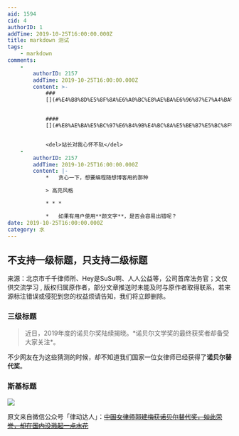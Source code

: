 ```yaml
---
aid: 1594
cid: 4
authorID: 1
addTime: 2019-10-25T16:00:00.000Z
title: markdown 测试
tags:
    - markdown
comments:
    -
        authorID: 2157
        addTime: 2019-10-25T16:00:00.000Z
        content: >-
            ###
            [](#%E4%B8%8D%E5%8F%8A%E6%A0%BC%E8%AE%BA%E6%96%87%E7%A4%BA%E4%BE%8B)`不及格`论文示例


            ####
            [](#%E8%AE%BA%E5%BC%97%E6%B4%9B%E4%BC%8A%E5%BE%B7%E5%BC%8F%E5%8F%A3%E8%AF%AF)论弗洛伊德式口误


            <del>站长对我心怀不轨</del>
    -
        authorID: 2157
        addTime: 2019-10-25T16:00:00.000Z
        content: |-
            *   贪心一下，想要编程随想博客用的那种

            > 高亮风格

            * * *

            *   如果有用户使用**颜文字**，是否会容易出错呢？
date: 2019-10-25T16:00:00.000Z
category: 水
---
```


[](#%E4%B8%8D%E6%94%AF%E6%8C%81%E4%B8%80%E7%BA%A7%E6%A0%87%E9%A2%98-%E5%8F%AA%E6%94%AF%E6%8C%81%E4%BA%8C%E7%BA%A7%E6%A0%87%E9%A2%98)不支持一级标题，只支持二级标题
---------------------------------------------------------------------------------------------------------------------------------------------------

来源：北京市千千律师所、Hey是SuSu啊、人人公益等，公司首席法务官；文仅供交流学习 , 版权归属原作者，部分文章推送时未能及时与原作者取得联系，若来源标注错误或侵犯到您的权益烦请告知，我们将立即删除。

### [](#%E4%B8%89%E7%BA%A7%E6%A0%87%E9%A2%98)三级标题

> 近日，2019年度的诺贝尔奖陆续揭晓。\*诺贝尔文学奖的最终获奖者却备受大家关注\*。

不少网友在为这些猜测的时候，却不知道我们国家一位女律师已经获得了**诺贝尔替代奖**。

### [](#%E6%96%AF%E5%9F%BA%E6%A0%87%E9%A2%98)斯基标题

![](https://i.loli.net/2019/10/23/9pkVGb6NgZhMEuD.png)

原文来自微信公众号「律动达人」：<del><a href="https://archive.li/ajJEx" rel="nofollow">中国女律师郭建梅获诺贝尔替代奖，如此荣誉，却在国内没溅起一点水花</a></del>
